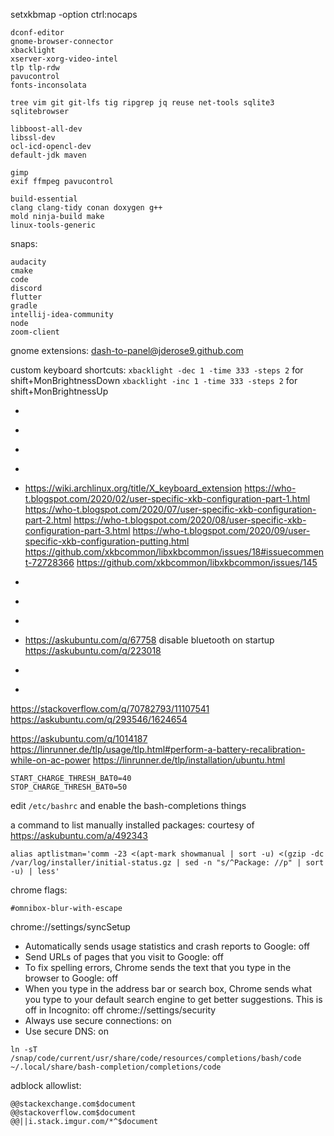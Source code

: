 setxkbmap -option ctrl:nocaps

```
dconf-editor
gnome-browser-connector
xbacklight
xserver-xorg-video-intel
tlp tlp-rdw
pavucontrol
fonts-inconsolata

tree vim git git-lfs tig ripgrep jq reuse net-tools sqlite3 sqlitebrowser

libboost-all-dev
libssl-dev
ocl-icd-opencl-dev
default-jdk maven

gimp
exif ffmpeg pavucontrol

build-essential
clang clang-tidy conan doxygen g++
mold ninja-build make
linux-tools-generic
```

snaps:
```
audacity
cmake
code
discord
flutter
gradle
intellij-idea-community
node
zoom-client
```

gnome extensions:
dash-to-panel@jderose9.github.com


custom keyboard shortcuts:
`xbacklight -dec 1 -time 333 -steps 2` for shift+MonBrightnessDown
`xbacklight -inc 1 -time 333 -steps 2` for shift+MonBrightnessUp


- [](https://help.ubuntu.com/stable/ubuntu-help/power-batterylife.html.en)

- [](https://askubuntu.com/questions/147462/how-can-i-change-the-tty-colors)

- [](https://askubuntu.com/questions/1025765/how-to-map-alt-hjkl-keys-to-arrow-keys)
- [](https://askubuntu.com/a/257497)

- [](https://medium.com/@damko/a-simple-humble-but-comprehensive-guide-to-xkb-for-linux-6f1ad5e13450)
<https://wiki.archlinux.org/title/X_keyboard_extension>
https://who-t.blogspot.com/2020/02/user-specific-xkb-configuration-part-1.html
https://who-t.blogspot.com/2020/07/user-specific-xkb-configuration-part-2.html
https://who-t.blogspot.com/2020/08/user-specific-xkb-configuration-part-3.html
https://who-t.blogspot.com/2020/09/user-specific-xkb-configuration-putting.html
https://github.com/xkbcommon/libxkbcommon/issues/18#issuecomment-72728366
https://github.com/xkbcommon/libxkbcommon/issues/145

- [](https://askubuntu.com/questions/103249/how-to-increase-brightness-in-smaller-steps/1080149#1080149)

- [](https://askubuntu.com/questions/315625/how-to-disable-the-shortcut-ctrl-alt-arrow-in-gnome-3-8)
- [](https://unix.stackexchange.com/questions/260601/understanding-setting-up-different-input-methods)

- [](https://docs.github.com/en/github/authenticating-to-github/connecting-to-github-with-ssh)
https://askubuntu.com/q/67758 disable bluetooth on startup
https://askubuntu.com/q/223018

- [](https://www.youtube.com/watch?v=KA6A3oeocHY&ab_channel=MentalOutlaw)
- [](https://github.com/StevenBlack/hosts)

https://stackoverflow.com/q/70782793/11107541 https://askubuntu.com/q/293546/1624654

https://askubuntu.com/q/1014187
https://linrunner.de/tlp/usage/tlp.html#perform-a-battery-recalibration-while-on-ac-power
https://linrunner.de/tlp/installation/ubuntu.html
```
START_CHARGE_THRESH_BAT0=40
STOP_CHARGE_THRESH_BAT0=50
```

edit `/etc/bashrc` and enable the bash-completions things


a command to list manually installed packages:
courtesy of https://askubuntu.com/a/492343
```
alias aptlistman='comm -23 <(apt-mark showmanual | sort -u) <(gzip -dc /var/log/installer/initial-status.gz | sed -n "s/^Package: //p" | sort -u) | less'
```

chrome flags:
```
#omnibox-blur-with-escape
```

chrome://settings/syncSetup
- Automatically sends usage statistics and crash reports to Google: off
- Send URLs of pages that you visit to Google: off
- To fix spelling errors, Chrome sends the text that you type in the browser to Google: off
- When you type in the address bar or search box, Chrome sends what you type to your default search engine to get better suggestions. This is off in Incognito: off
chrome://settings/security
- Always use secure connections: on
- Use secure DNS: on

```
ln -sT /snap/code/current/usr/share/code/resources/completions/bash/code ~/.local/share/bash-completion/completions/code
```

adblock allowlist:
```
@@stackexchange.com$document
@@stackoverflow.com$document
@@||i.stack.imgur.com/*^$document
```
